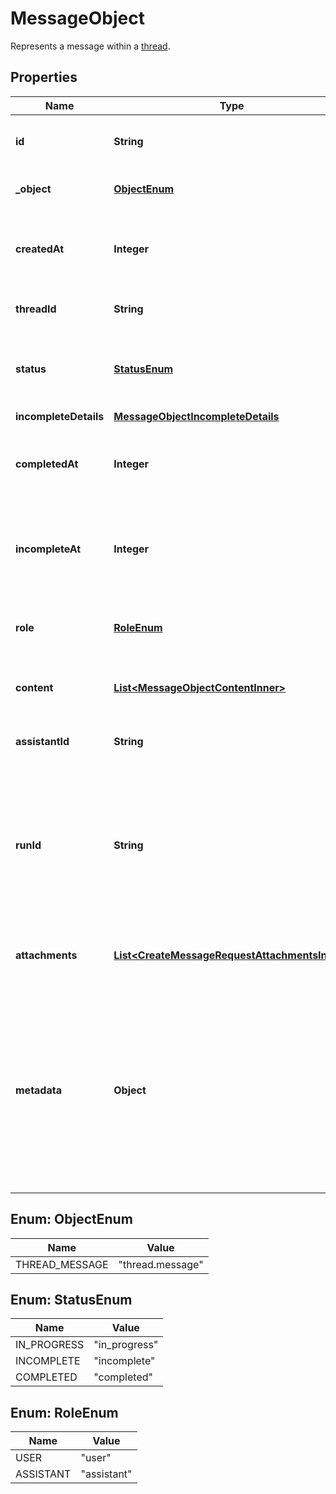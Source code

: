 

# MessageObject

Represents a message within a [thread](/docs/api-reference/threads).

## Properties

| Name | Type | Description | Notes |
|------------ | ------------- | ------------- | -------------|
|**id** | **String** | The identifier, which can be referenced in API endpoints. |  |
|**_object** | [**ObjectEnum**](#ObjectEnum) | The object type, which is always &#x60;thread.message&#x60;. |  |
|**createdAt** | **Integer** | The Unix timestamp (in seconds) for when the message was created. |  |
|**threadId** | **String** | The [thread](/docs/api-reference/threads) ID that this message belongs to. |  |
|**status** | [**StatusEnum**](#StatusEnum) | The status of the message, which can be either &#x60;in_progress&#x60;, &#x60;incomplete&#x60;, or &#x60;completed&#x60;. |  |
|**incompleteDetails** | [**MessageObjectIncompleteDetails**](MessageObjectIncompleteDetails.md) |  |  [optional] |
|**completedAt** | **Integer** | The Unix timestamp (in seconds) for when the message was completed. |  [optional] |
|**incompleteAt** | **Integer** | The Unix timestamp (in seconds) for when the message was marked as incomplete. |  [optional] |
|**role** | [**RoleEnum**](#RoleEnum) | The entity that produced the message. One of &#x60;user&#x60; or &#x60;assistant&#x60;. |  |
|**content** | [**List&lt;MessageObjectContentInner&gt;**](MessageObjectContentInner.md) | The content of the message in array of text and/or images. |  |
|**assistantId** | **String** | If applicable, the ID of the [assistant](/docs/api-reference/assistants) that authored this message. |  |
|**runId** | **String** | The ID of the [run](/docs/api-reference/runs) associated with the creation of this message. Value is &#x60;null&#x60; when messages are created manually using the create message or create thread endpoints. |  |
|**attachments** | [**List&lt;CreateMessageRequestAttachmentsInner&gt;**](CreateMessageRequestAttachmentsInner.md) | A list of files attached to the message, and the tools they were added to. |  |
|**metadata** | **Object** | Set of 16 key-value pairs that can be attached to an object. This can be useful for storing additional information about the object in a structured format. Keys can be a maximum of 64 characters long and values can be a maximum of 512 characters long.  |  |



## Enum: ObjectEnum

| Name | Value |
|---- | -----|
| THREAD_MESSAGE | &quot;thread.message&quot; |



## Enum: StatusEnum

| Name | Value |
|---- | -----|
| IN_PROGRESS | &quot;in_progress&quot; |
| INCOMPLETE | &quot;incomplete&quot; |
| COMPLETED | &quot;completed&quot; |



## Enum: RoleEnum

| Name | Value |
|---- | -----|
| USER | &quot;user&quot; |
| ASSISTANT | &quot;assistant&quot; |



